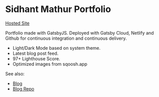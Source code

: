 # Sidhant Mathur Portfolio

[Hosted Site](https://www.sidhantkmathur.com/)

Portfolio made with GatsbyJS. Deployed with Gatsby Cloud, Netlify and Github for continuous integration and continuous delivery.

- Light/Dark Mode based on system theme.
- Latest blog post feed.
- 97+ Lighthouse Score.
- Optimized images from sqoosh.app

See also:

- [Blog](https://blog.sidhantkmathur.com/)
- [Blog Repo](https://github.com/sidhantmathur/portfolio-blog)
